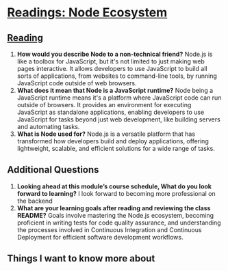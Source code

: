 # [Readings: Node Ecosystem](https://github.com/codefellows/seattle-code-javascript-401d59/tree/main/class-01)

## [Reading](https://www.sitepoint.com/an-introduction-to-node-js/)
1. **How would you describe Node to a non-technical friend?** Node.js is like a toolbox for JavaScript, but it's not limited to just making web pages interactive. It allows developers to use JavaScript to build all sorts of applications, from websites to command-line tools, by running JavaScript code outside of web browsers.
2. **What does it mean that Node is a JavaScript runtime?** Node being a JavaScript runtime means it's a platform where JavaScript code can run outside of browsers. It provides an environment for executing JavaScript as standalone applications, enabling developers to use JavaScript for tasks beyond just web development, like building servers and automating tasks.  
3. **What is Node used for?** Node.js is a versatile platform that has transformed how developers build and deploy applications, offering lightweight, scalable, and efficient solutions for a wide range of tasks.

## Additional Questions
1. **Looking ahead at this module’s course schedule, What do you look forward to learning?** I look forward to becoming more professional on the backend 
2. **What are your learning goals after reading and reviewing the class README?** Goals involve mastering the Node.js ecosystem, becoming proficient in writing tests for code quality assurance, and understanding the processes involved in Continuous Integration and Continuous Deployment for efficient software development workflows.


## Things I want to know more about


